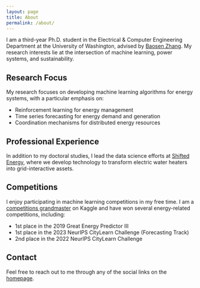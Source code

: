 ```yaml
---
layout: page
title: About
permalink: /about/
---
```


I am a third-year Ph.D. student in the Electrical & Computer Engineering Department at the University of Washington, advised by [Baosen Zhang](https://zhangbaosen.github.io/). My research interests lie at the intersection of machine learning, power systems, and sustainability.

## Research Focus

My research focuses on developing machine learning algorithms for energy systems, with a particular emphasis on:

- Reinforcement learning for energy management
- Time series forecasting for energy demand and generation
- Coordination mechanisms for distributed energy resources

## Professional Experience

In addition to my doctoral studies, I lead the data science efforts at [Shifted Energy](https://www.shiftedenergy.com/), where we develop technology to transform electric water heaters into grid-interactive assets.

## Competitions

I enjoy participating in machine learning competitions in my free time. I am a [competitions grandmaster](https://www.kaggle.com/mmotoki) on Kaggle and have won several energy-related competitions, including:

- 1st place in the 2019 Great Energy Predictor III
- 1st place in the 2023 NeurIPS CityLearn Challenge (Forecasting Track)
- 2nd place in the 2022 NeurIPS CityLearn Challenge

## Contact

Feel free to reach out to me through any of the social links on the [homepage](/).
